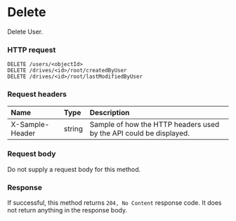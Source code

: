 # Delete

Delete User.
### HTTP request
```http
DELETE /users/<objectId>
DELETE /drives/<id>/root/createdByUser
DELETE /drives/<id>/root/lastModifiedByUser

```
### Request headers
| Name       | Type | Description|
|:---------------|:--------|:----------|
| X-Sample-Header  | string  | Sample of how the HTTP headers used by the API could be displayed.|

### Request body
Do not supply a request body for this method.


### Response
If successful, this method returns `204, No Content` response code. It does not return anything in the response body.


<!-- uuid: 1bc5bd71-2f3b-4ca5-a556-003ab640b8af
2015-10-09 15:58:18 UTC -->